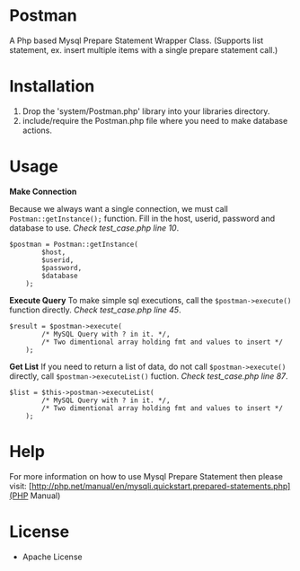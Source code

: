 
Postman
=================================

A Php based Mysql Prepare Statement Wrapper Class.
(Supports list statement, ex. insert multiple items with a single prepare statement call.)

Installation
============
1. Drop the 'system/Postman.php' library into your libraries directory.
2. include/require the Postman.php file where you need to make database actions.

Usage
=====
**Make Connection**

Because we always want a single connection, we must call `Postman::getInstance();` function. Fill in the host, userid, password and database to use. *Check test_case.php line 10*.

	$postman = Postman::getInstance(
            $host,
            $userid,
            $password,
            $database
        );

**Execute Query**
To make simple sql executions, call the `$postman->execute()` function directly. *Check test_case.php line 45*.

	$result = $postman->execute(
            /* MySQL Query with ? in it. */,
            /* Two dimentional array holding fmt and values to insert */
        );

**Get List**
If you need to return a list of data, do not call `$postman->execute()` directly, call `$postman->executeList()` fuction. *Check test_case.php line 87*.

    $list = $this->postman->executeList(
            /* MySQL Query with ? in it. */,
            /* Two dimentional array holding fmt and values to insert */
        );


Help
====
For more information on how to use Mysql Prepare Statement then please visit: [http://php.net/manual/en/mysqli.quickstart.prepared-statements.php](PHP Manual)

License
=======
* Apache License
